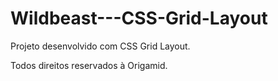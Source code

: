 # Wildbeast---CSS-Grid-Layout
Projeto desenvolvido com CSS Grid Layout.


Todos direitos reservados à Origamid.
